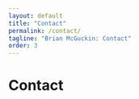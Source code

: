 ```yaml
---
layout: default
title: "Contact"
permalink: /contact/
tagline: "Brian McGuckin: Contact"
order: 3
---
```

<head>
<h1>Contact</h1>
<link rel="stylesheet" href="https://use.fontawesome.com/releases/v5.4.2/css/all.css">
</head>

<body>
<a href="https://github.com/brianmcguckin">
  <i class="fab fa-github style="font-size:36px;"></i>
</a>

<a href="https://www.linkedin.com/in/bmcguckin/">
  <i class="fab fa-linkedin" style="font-size:36px;></i>
</a>

<a href="https://angel.co/brianmcguckin">
  <i class="fab fa-angellist" style="font-size:36px;></i>
</a>

<a href="mailto:bmcguckin87@gmail.com">
  <i class="fas fa-envelope" style='font-size:36px;'></i>
</a>
</body>
